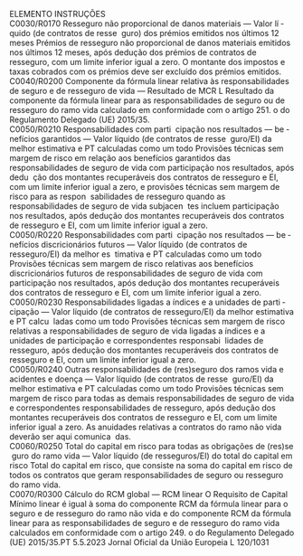  
ELEMENTO  INSTRUÇÕES  
C0030/R0170  Resseguro não proporcional de 
danos materiais — Valor lí ­
quido (de contratos de resse ­
guro) dos prémios emitidos 
nos últimos 12 meses  Prémios de resseguro não proporcional de danos materiais emitidos nos últimos 
12 meses, após dedução dos prémios de contratos de resseguro, com um limite 
inferior igual a zero. O montante dos impostos e taxas cobrados com os prémios 
deve ser excluído dos prémios emitidos.  
C0040/R0200  Componente da fórmula linear 
relativa às responsabilidades de 
seguro e de resseguro de vida 
— Resultado de MCR  L Resultado da componente da fórmula linear para as responsabilidades de seguro 
ou de resseguro do ramo vida calculado em conformidade com o artigo 251.  o do 
Regulamento Delegado (UE) 2015/35.  
C0050/R0210  Responsabilidades com parti ­
cipação nos resultados — be ­
nefícios garantidos — Valor 
líquido (de contratos de resse ­
guro/EI) da melhor estimativa 
e PT calculadas como um todo  Provisões técnicas sem margem de risco em relação aos benefícios garantidos das 
responsabilidades de seguro de vida com participação nos resultados, após dedu ­
ção dos montantes recuperáveis dos contratos de resseguro e EI, com um limite 
inferior igual a zero, e provisões técnicas sem margem de risco para as respon ­
sabilidades de resseguro quando as responsabilidades de seguro de vida subjacen ­
tes incluem participação nos resultados, após dedução dos montantes recuperáveis 
dos contratos de resseguro e EI, com um limite inferior igual a zero.  
C0050/R0220  Responsabilidades com parti ­
cipação nos resultados — be ­
nefícios discricionários futuros 
— Valor líquido (de contratos 
de resseguro/EI) da melhor es ­
timativa e PT calculadas como 
um todo  Provisões técnicas sem margem de risco relativas aos benefícios discricionários 
futuros de responsabilidades de seguro de vida com participação nos resultados, 
após dedução dos montantes recuperáveis dos contratos de resseguro e EI, com 
um limite inferior igual a zero.  
C0050/R0230  Responsabilidades ligadas a 
índices e a unidades de parti ­
cipação — Valor líquido (de 
contratos de resseguro/EI) da 
melhor estimativa e PT calcu ­
ladas como um todo  Provisões técnicas sem margem de risco relativas a responsabilidades de seguro de 
vida ligadas a índices e a unidades de participação e correspondentes responsabi ­
lidades de resseguro, após dedução dos montantes recuperáveis dos contratos de 
resseguro e EI, com um limite inferior igual a zero.  
C0050/R0240  Outras responsabilidades de 
(res)seguro dos ramos vida e 
acidentes e doença — Valor 
líquido (de contratos de resse ­
guro/EI) da melhor estimativa 
e PT calculadas como um todo  Provisões técnicas sem margem de risco para todas as demais responsabilidades de 
seguro de vida e correspondentes responsabilidades de resseguro, após dedução 
dos montantes recuperáveis dos contratos de resseguro e EI, com um limite 
inferior igual a zero. 
As anuidades relativas a contratos do ramo não vida deverão ser aqui comunica ­
das.  
C0060/R0250  Total do capital em risco para 
todas as obrigações de (res)se ­
guro do ramo vida — Valor 
líquido (de resseguros/EI) do 
total do capital em risco  Total do capital em risco, que consiste na soma do capital em risco de todos os 
contratos que geram responsabilidades de seguro ou resseguro do ramo vida.  
C0070/R0300  Cálculo do RCM global — 
RCM linear  O Requisito de Capital Mínimo linear é igual à soma do componente RCM da 
fórmula linear para o seguro e de resseguro do ramo não vida e do componente 
RCM da fórmula linear para as responsabilidades de seguro e de resseguro do 
ramo vida calculados em conformidade com o artigo 249.  o do Regulamento 
Delegado (UE) 2015/35.PT  5.5.2023 Jornal Oficial da União Europeia L 120/1031